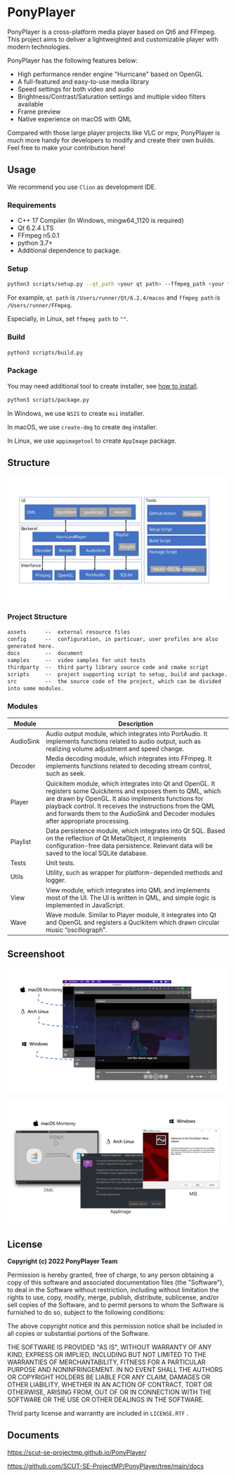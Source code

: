 # PonyPlayer

PonyPlayer is a cross-platform media player based on Qt6 and FFmpeg. This project aims to deliver a lightweighted and customizable player with modern technologies.

PonyPlayer has the following features below:
* High performance render engine "Hurricane" based on OpenGL
* A full-featured and easy-to-use media library
* Speed settings for both video and audio
* Brightness/Contrast/Saturation settings and multiple video filters available
* Frame preview
* Native experience on macOS with QML

Compared with those large player projects like VLC or mpv, PonyPlayer is much more handy for developers to modify and create their own builds. Feel free to make your contribution here!



## Usage

We recommend you use `Clion` as development IDE.

### Requirements

- C++ 17 Compiler (In Windows, mingw64_1120 is required)
- Qt 6.2.4 LTS
- FFmpeg n5.0.1
- python 3.7+
- Additional dependence to package.

### Setup

```bash
python3 scripts/setup.py --qt_path <your qt path> --ffmpeg_path <your ffmpeg path>
```

For example, `qt path` is `/Users/runner/Qt/6.2.4/macos`  and `ffmpeg path` is `/Users/runner/FFmpeg`.

Especially, in Linux, set `ffmpeg path` to `""`.

### Build

```bash
python3 scripts/build.py
```

### Package

You may need additional tool to create installer, see [how to install](https://github.com/SCUT-SE-ProjectMP/PonyPlayer/blob/main/.github/workflows/build.yml).

```bash
python3 scripts/package.py
```

In Windows, we use `NSIS` to create `msi` installer.

In macOS, we use `create-dmg` to create `dmg` installer.

In Linux, we use `appimagetool` to create `AppImage` package.



## Structure

![Strcutrue](README.assets/Strcutrue.svg)

### Project Structure

```
assets      --  external resource files 
config      --  configuration, in particuar, user profiles are also generated here.
docs        --  document
samples     --  video samples for unit tests
thirdparty  --  third party library source code and cmake script
scripts     --  project supporting script to setup, build and package.
src         --  the source code of the project, which can be divided into some modules.
```

### Modules

| Module    | Description                                                  |
| --------- | ------------------------------------------------------------ |
| AudioSink | Audio output module, which integrates into PortAudio. It implements functions related to audio output, such as realizing volume adjustment and speed change. |
| Decoder   | Media decoding module, which integrates into FFmpeg. It implements functions related to decoding stream control, such as seek. |
| Player    | Quickitem module, which integrates into Qt and OpenGL. It registers some Quickitems and exposes them to QML, which are drawn by OpenGL. It also implements functions for playback control. It receives the instructions from the QML and forwards them to the AudioSink and Decoder modules after appropriate processing. |
| Playlist  | Data persistence module, which integrates into Qt SQL. Based on the reflection of Qt MetaObject, it implements configuration-free data persistence. Relevant data will be saved to the local SQLite database. |
| Tests     | Unit tests.                                                  |
| Utils     | Utility, such as wrapper for platform-depended methods and logger. |
| View      | View module, which integrates into QML and implements most of the UI. The UI is written in QML, and simple logic is implemented in JavaScript. |
| Wave      | Wave module. Similar to Player module, it integrates into Qt and OpenGL and registers a Qucikitem which drawn circular music “oscillograph”. |



## Screenshoot

![UI](README.assets/UI.jpeg)

![Installer](README.assets/Installer.jpeg)

## License

**Copyright (c) 2022 PonyPlayer Team**

Permission is hereby granted, free of charge, to any person obtaining a copy
of this software and associated documentation files (the "Software"), to deal
in the Software without restriction, including without limitation the rights
to use, copy, modify, merge, publish, distribute, sublicense, and/or sell
copies of the Software, and to permit persons to whom the Software is
furnished to do so, subject to the following conditions:

The above copyright notice and this permission notice shall be included in all
copies or substantial portions of the Software.

THE SOFTWARE IS PROVIDED "AS IS", WITHOUT WARRANTY OF ANY KIND, EXPRESS OR
IMPLIED, INCLUDING BUT NOT LIMITED TO THE WARRANTIES OF MERCHANTABILITY,
FITNESS FOR A PARTICULAR PURPOSE AND NONINFRINGEMENT. IN NO EVENT SHALL THE
AUTHORS OR COPYRIGHT HOLDERS BE LIABLE FOR ANY CLAIM, DAMAGES OR OTHER
LIABILITY, WHETHER IN AN ACTION OF CONTRACT, TORT OR OTHERWISE, ARISING FROM,
OUT OF OR IN CONNECTION WITH THE SOFTWARE OR THE USE OR OTHER DEALINGS IN THE
SOFTWARE.

Thrid party license and warrantty are included in `LICENSE.RTF` .



## Documents

https://scut-se-projectmp.github.io/PonyPlayer/

https://github.com/SCUT-SE-ProjectMP/PonyPlayer/tree/main/docs

